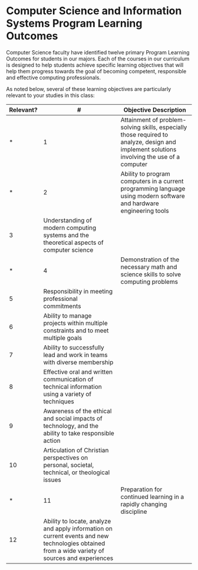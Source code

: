 # Computer Science and Information Systems Program Learning Outcomes

Computer Science faculty have identified twelve primary Program Learning Outcomes for students in our majors. Each of the courses in our curriculum is designed to help students achieve specific learning objectives that will help them progress towards the goal of becoming competent, responsible and effective computing professionals.

As noted below, several of these learning objectives are particularly relevant to your studies in this class:

Relevant?|#|Objective Description
-|-|-
\*|1|Attainment of problem-solving skills, especially those required to analyze, design and implement solutions involving the use of a computer
\*|2|Ability to program computers in a current programming language using modern software and hardware engineering tools
 |3|Understanding of modern computing systems and the theoretical aspects of computer science
\*|4|Demonstration of the necessary math and science skills to solve computing problems
 |5|Responsibility in meeting professional commitments
 |6|Ability to manage projects within multiple constraints and to meet multiple goals
 |7|Ability to successfully lead and work in teams with diverse membership
 |8|Effective oral and written communication of technical information using a variety of techniques
 |9|Awareness of the ethical and social impacts of technology, and the ability to take responsible action
 |10|Articulation of Christian perspectives on personal, societal, technical, or theological issues
\*|11|Preparation for continued learning in a rapidly changing discipline
 |12|Ability to locate, analyze and apply information on current events and new technologies obtained from a wide variety of sources and experiences
 
